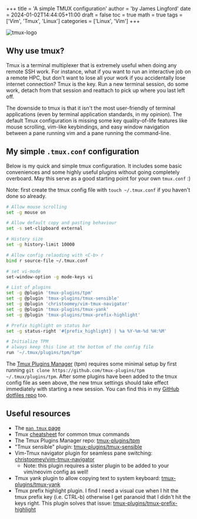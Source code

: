 +++
title = 'A simple TMUX configuration'
author = 'by James Lingford'
date = 2024-01-02T14:44:05+11:00
draft = false
toc = true
math = true
tags = ['Vim', 'Tmux', 'Linux']
categories = ['Linux', 'Vim']
+++

![tmux-logo](https://upload.wikimedia.org/wikipedia/commons/e/e4/Tmux_logo.svg)

## Why use tmux?

Tmux is a terminal multiplexer that is extremely useful when doing any remote SSH work.
For instance, what if you want to run an interactive job on a remote HPC, but don't want to lose all your work if you accidentally lose internet connection?
Tmux is the key. Run a new terminal session, do some work, detach from that session and reattach to pick up where you last left off.

The downside to tmux is that it isn't the most user-friendly of terminal applications (even by terminal application standards, in my opinion).
The default Tmux configuration is missing some key quality-of-life features like mouse scrolling, vim-like keybindings, and easy window navigation between a pane running vim and a pane running the command-line.

## My simple `.tmux.conf` configuration

Below is my quick and simple tmux configuration.
It includes some basic conveniences and some highly useful plugins without going completely overboard.
May this serve as a good starting point for your own `tmux.conf` :)

Note: first create the tmux config file with `touch ~/.tmux.conf` if you haven't done so already.
```bash
# Allow mouse scrolling
set -g mouse on

# Allow default copy and pasting behaviour
set -s set-clipboard external

# History size
set -g history-limit 10000

# Allow config relaoding with <C-b> r
bind r source-file ~/.tmux.conf

# set vi-mode
set-window-option -g mode-keys vi

# List of plugins
set -g @plugin 'tmux-plugins/tpm'
set -g @plugin 'tmux-plugins/tmux-sensible'
set -g @plugin 'christoomey/vim-tmux-navigator'
set -g @plugin 'tmux-plugins/tmux-yank'
set -g @plugin 'tmux-plugins/tmux-prefix-highlight'

# Prefix highlight on status bar
set -g status-right '#{prefix_highlight} | %a %Y-%m-%d %H:%M'

# Initialize TPM
# always keep this line at the bottom of the config file
run '~/.tmux/plugins/tpm/tpm'
```
The [Tmux Plugins Manager](https://github.com/tmux-plugins/tpm) (tpm) requires some minimal setup by first running `git clone https://github.com/tmux-plugins/tpm ~/.tmux/plugins/tpm`.
After some plugins have been added to the tmux config file as seen above, the new tmux settings should take effect immediately with starting a new session. 
You can find this in my [GitHub dotfiles repo](https://github.com/jlingford/.dotfiles) too.

## Useful resources

- The [`man tmux` page](https://man7.org/linux/man-pages/man1/tmux.1.html)
- Tmux [cheatsheet](https://quickref.me/tmux.html) for common tmux commands
- The Tmux Plugins Manager repo: [tmux-plugins/tpm](https://github.com/tmux-plugins/tpm)
- "Tmux sensible" plugin: [tmux-plugins/tmux-sensible](https://github.com/tmux-plugins/tmux-sensible)
- Vim-Tmux navigator plugin for seamless pane switching: [christoomey/vim-tmux-navigator](https://github.com/christoomey/vim-tmux-navigator)
    - Note: this plugin requires a sister plugin to be added to your vim/neovim config as well! 
- Tmux yank plugin to allow copying text to system keyboard: [tmux-plugins/tmux-yank](https://github.com/tmux-plugins/tmux-yank)
- Tmux prefix highlight plugin. I find I need a visual cue when I hit the tmux prefix key (i.e. CTRL-b) otherwise I get paranoid that I didn't hit the keys right. This plugin solves that issue: [tmux-plugins/tmux-prefix-highlight](https://github.com/tmux-plugins/tmux-prefix-highlight)
